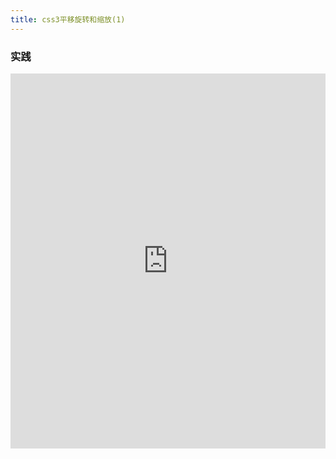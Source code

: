 ```yaml
---
title: css3平移旋转和缩放(1)
---
```


### 实践

<iframe height="600" style="width: 100%;" scrolling="no" title="css3(1)" src="https://codepen.io/ajn404/embed/jOyqoEO?height=265&theme-id=light&default-tab=css,result" frameborder="no" loading="lazy" allowtransparency="true" allowfullscreen="true">
  See the Pen <a href='https://codepen.io/ajn404/pen/jOyqoEO'>css3(1)</a> by ajn404
  (<a href='https://codepen.io/ajn404'>@ajn404</a>) on <a href='https://codepen.io'>CodePen</a>.
</iframe>